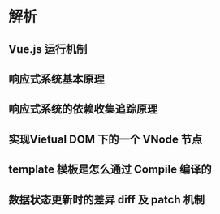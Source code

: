 # 解析

## Vue.js 运行机制

## 响应式系统基本原理

## 响应式系统的依赖收集追踪原理

## 实现Vietual DOM 下的一个 VNode 节点

## template 模板是怎么通过 Compile 编译的

## 数据状态更新时的差异 diff 及 patch 机制
